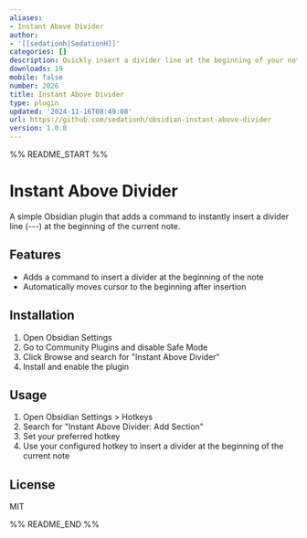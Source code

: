 ```yaml
---
aliases:
- Instant Above Divider
author:
- '[[sedationh|SedationH]]'
categories: []
description: Quickly insert a divider line at the beginning of your note.
downloads: 19
mobile: false
number: 2026
title: Instant Above Divider
type: plugin
updated: '2024-11-16T08:49:08'
url: https://github.com/sedationh/obsidian-instant-above-divider
version: 1.0.8
---
```


%% README_START %%

# Instant Above Divider

A simple Obsidian plugin that adds a command to instantly insert a divider line (---) at the beginning of the current note.

## Features

- Adds a command to insert a divider at the beginning of the note
- Automatically moves cursor to the beginning after insertion

## Installation

1. Open Obsidian Settings
2. Go to Community Plugins and disable Safe Mode
3. Click Browse and search for "Instant Above Divider"
4. Install and enable the plugin

## Usage

1. Open Obsidian Settings > Hotkeys
2. Search for "Instant Above Divider: Add Section"
3. Set your preferred hotkey
4. Use your configured hotkey to insert a divider at the beginning of the current note

## License

MIT


%% README_END %%